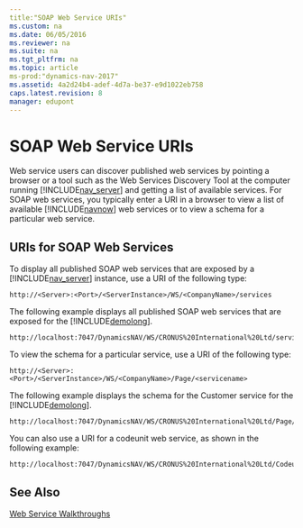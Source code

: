 ```yaml
---
title:"SOAP Web Service URIs"
ms.custom: na
ms.date: 06/05/2016
ms.reviewer: na
ms.suite: na
ms.tgt_pltfrm: na
ms.topic: article
ms-prod:"dynamics-nav-2017"
ms.assetid: 4a2d24b4-adef-4d7a-be37-e9d1022eb758
caps.latest.revision: 8
manager: edupont
---
```

# SOAP Web Service URIs
Web service users can discover published web services by pointing a browser or a tool such as the Web Services Discovery Tool at the computer running [!INCLUDE[nav_server](includes/nav_server_md.md)] and getting a list of available services. For SOAP web services, you typically enter a URI in a browser to view a list of available [!INCLUDE[navnow](includes/navnow_md.md)] web services or to view a schema for a particular web service.  
  
## URIs for SOAP Web Services  
 To display all published SOAP web services that are exposed by a [!INCLUDE[nav_server](includes/nav_server_md.md)] instance, use a URI of the following type:  
  
```  
http://<Server>:<Port>/<ServerInstance>/WS/<CompanyName>/services  
```  
  
 The following example displays all published SOAP web services that are exposed for the [!INCLUDE[demolong](includes/demolong_md.md)].  
  
```  
http://localhost:7047/DynamicsNAV/WS/CRONUS%20International%20Ltd/services  
```  
  
 To view the schema for a particular service, use a URI of the following type:  
  
```  
http://<Server>:<Port>/<ServerInstance>/WS/<CompanyName>/Page/<servicename>  
```  
  
 The following example displays the schema for the Customer service for the [!INCLUDE[demolong](includes/demolong_md.md)].  
  
```  
http://localhost:7047/DynamicsNAV/WS/CRONUS%20International%20Ltd/Page/Customer  
```  
  
 You can also use a URI for a codeunit web service, as shown in the following example:  
  
```  
http://localhost:7047/DynamicsNAV/WS/CRONUS%20International%20Ltd/Codeunit/Letters  
```  
  
## See Also  
 [Web Service Walkthroughs](Web-Service-Walkthroughs.md)